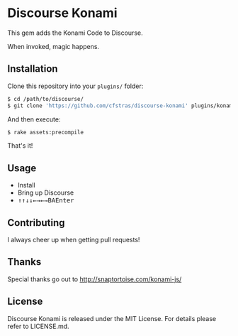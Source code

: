 # Discourse Konami

This gem adds the Konami Code to Discourse.

When invoked, magic happens.

## Installation

Clone this repository into your `plugins/` folder:

```bash
$ cd /path/to/discourse/
$ git clone 'https://github.com/cfstras/discourse-konami' plugins/konami
```

And then execute:

```bash
$ rake assets:precompile
```

That's it!

## Usage

- Install
- Bring up Discourse
- <kbd>↑</kbd><kbd>↑</kbd><kbd>↓</kbd><kbd>↓</kbd><kbd>←</kbd><kbd>→</kbd><kbd>←</kbd><kbd>→</kbd><kbd>B</kbd><kbd>A</kbd><kbd>Enter</kbd>

## Contributing

I always cheer up when getting pull requests!

## Thanks

Special thanks go out to http://snaptortoise.com/konami-js/

## License

Discourse Konami is released under the MIT License. For details please refer to LICENSE.md.
